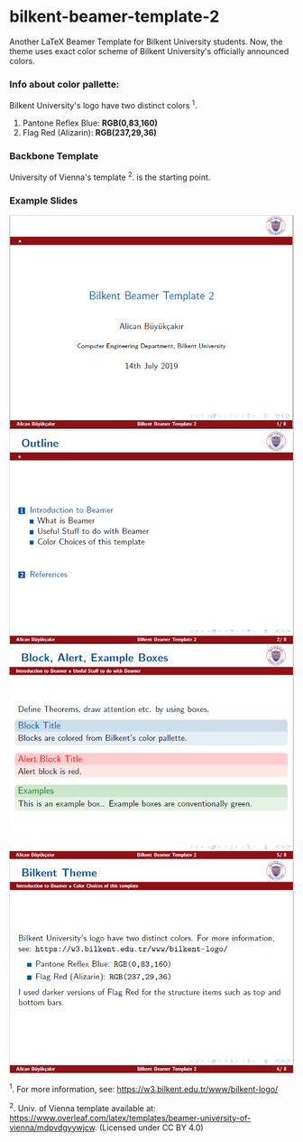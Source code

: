 # bilkent-beamer-template-2

Another LaTeX Beamer Template for Bilkent University students. Now, the theme uses exact color scheme of Bilkent University's officially announced colors.

### Info about color pallette:

Bilkent University's logo have two distinct colors <sup>1</sup>.

1. Pantone Reflex Blue: **RGB(0,83,160)**
2. Flag Red (Alizarin): **RGB(237,29,36)**

### Backbone Template

University of Vienna's template <sup>2</sup>. is the starting point.

### Example Slides

![Title Page](/beamer-template-2-pics/titlepage.PNG)
![Outline](/beamer-template-2-pics/outline.PNG)
![Boxes, Alert Boxes, Examples](/beamer-template-2-pics/boxes.PNG)
![List, Verbatim](/beamer-template-2-pics/list.PNG)


<sup>1</sup>. For more information, see: https://w3.bilkent.edu.tr/www/bilkent-logo/

<sup>2</sup>. Univ. of Vienna template available at: https://www.overleaf.com/latex/templates/beamer-university-of-vienna/mdpvdgyywjcw. (Licensed under CC BY 4.0)
